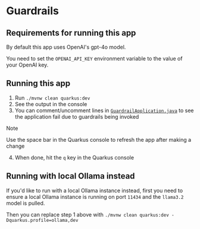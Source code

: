 # Guardrails

## Requirements for running this app
By default this app uses OpenAI's gpt-4o model.

You need to set the `OPENAI_API_KEY` environment variable to the value of your OpenAI key.

## Running this app
1. Run `./mvnw clean quarkus:dev`
2. See the output in the console
3. You can comment/uncomment lines in [`GuardrailApplication.java`](1-guardrails/src/main/java/org/acme/GuardrailApplication.java) to see the application fail due to guardrails being invoked

> [!NOTE]
> Use the space bar in the Quarkus console to refresh the app after making a change

4. When done, hit the `q` key in the Quarkus console

## Running with local Ollama instead
If you'd like to run with a local Ollama instance instead, first you need to ensure a local Ollama instance is running on port `11434` and the `llama3.2` model is pulled.

Then you can replace step 1 above with `./mvnw clean quarkus:dev -Dquarkus.profile=ollama,dev`